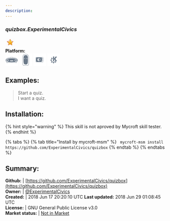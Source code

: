 ```yaml
---
description: 
---
```


### _quizbox.ExperimentalCivics_  
  
![](../.gitbook/assets/star.png)  
**Platform:**  
 ![Mark I](../.gitbook/assets/mark-1-icon.png)  ![Mark II](../.gitbook/assets/mark-2-icon.png)  ![Picroft](../.gitbook/assets/picroft-icon.png)  ![plasmoid](../.gitbook/assets/kde.png)   
## Examples:  
> Start a quiz.  
> I want a quiz.  
  
## Installation:  
{% hint style="warning" %}
This skill is not aproved by Mycroft skill tester.
{% endhint %}
    
{% tabs %}
{% tab title="Install by mycroft-msm" %}
``` mycroft-msm install https://github.com/ExperimentalCivics/quizbox```
{% endtab %}
  {% endtabs %}
    
## Summary:  
**Github:** | [https://github.com/ExperimentalCivics/quizbox](https://github.com/ExperimentalCivics/quizbox)  
**Owner:** | [@ExperimentalCivics](https://github.com/ExperimentalCivics)  
**Created:** | 2018 Jun 17 20:20:10 UTC  **Last updated:** 2018 Jun 29 01:08:45 UTC  
**License:** | GNU General Public License v3.0  
**Market status:** | [Not in Market](https://market.mycroft.ai/skill/)  
